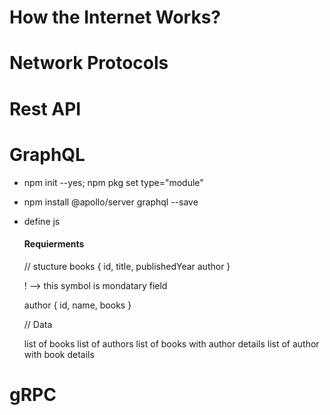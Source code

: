 # How the Internet Works?

# Network Protocols

# Rest API

# GraphQL
 - npm init --yes; npm pkg set type="module"
 - npm install @apollo/server graphql --save
 - define js

    #### Requierments
    // stucture
    books {
        id,
        title,
        publishedYear
        author
    }

    ! --> this symbol is mondatary field

    author {
        id,
        name,
        books
    }

    // Data

    list of books
    list of authors
    list of books with author details
    list of author with book details

# gRPC
  